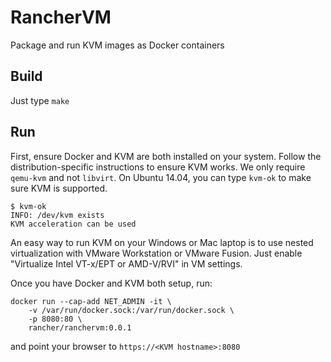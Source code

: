 # RancherVM

Package and run KVM images as Docker containers

## Build

Just type `make`

## Run

First, ensure Docker and KVM are both installed on your system. Follow the
distribution-specific instructions to ensure KVM works. We only require
`qemu-kvm` and not `libvirt`. On Ubuntu 14.04, you
can type `kvm-ok` to make sure KVM is supported.

    $ kvm-ok
    INFO: /dev/kvm exists
    KVM acceleration can be used

An easy way to run KVM on your Windows or Mac laptop is to use nested
virtualization with VMware Workstation or VMware Fusion. Just enable
"Virtualize Intel VT-x/EPT or AMD-V/RVI" in VM settings.

Once you have Docker and KVM both setup, run:

    docker run --cap-add NET_ADMIN -it \
        -v /var/run/docker.sock:/var/run/docker.sock \
        -p 8080:80 \
        rancher/ranchervm:0.0.1

and point your browser to `https://<KVM hostname>:8080`
